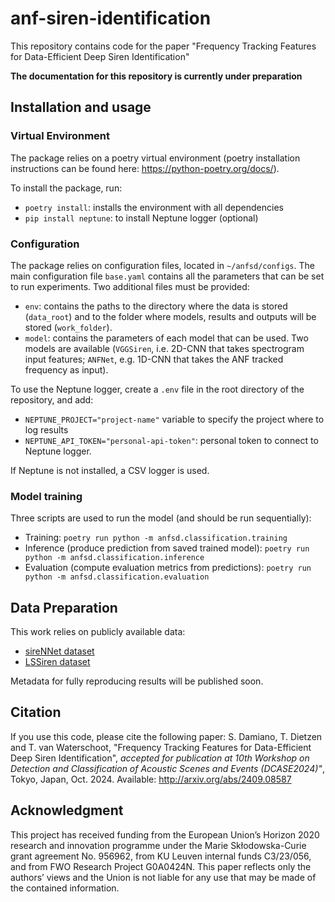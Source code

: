 # anf-siren-identification
This repository contains code for the paper
"Frequency Tracking Features for Data-Efficient Deep Siren Identification"

**The documentation for this repository is currently under preparation**

## Installation and usage

### Virtual Environment
The package relies on a poetry virtual environment (poetry installation instructions can be found here: https://python-poetry.org/docs/).

To install the package, run: 
- ```poetry install```: installs the environment with all dependencies
- ```pip install neptune```: to install Neptune logger (optional)

### Configuration
The package relies on configuration files, located in ```~/anfsd/configs```. The main configuration file ```base.yaml``` contains all the parameters that can be set to run experiments. Two additional files must be provided:
- ```env```: contains the paths to the directory where the data is stored (```data_root```) and to the folder where models, results and outputs will be stored (```work_folder```).
- ```model```: contains the parameters of each model that can be used. Two models are available (```VGGSiren```, i.e. 2D-CNN that takes spectrogram input features; ```ANFNet```, e.g. 1D-CNN that takes the ANF tracked frequency as input).

To use the Neptune logger, create a ```.env``` file in the root directory of the repository, and add:
- ```NEPTUNE_PROJECT="project-name"``` variable to specify the project where to log results
- ```NEPTUNE_API_TOKEN="personal-api-token"```: personal token to connect to Neptune logger.

If Neptune is not installed, a CSV logger is used.

### Model training
Three scripts are used to run the model (and should be run sequentially):
- Training: ```poetry run python -m anfsd.classification.training```
- Inference (produce prediction from saved trained model): ```poetry run python -m anfsd.classification.inference```
- Evaluation (compute evaluation metrics from predictions): ```poetry run python -m anfsd.classification.evaluation```

## Data Preparation
This work relies on publicly available data:
- [sireNNet dataset](https://data.mendeley.com/datasets/j4ydzzv4kb/1)
- [LSSiren dataset](https://figshare.com/articles/media/Large-Scale_Audio_Dataset_for_Emergency_Vehicle_Sirens_and_Road_Noises/19291472)

Metadata for fully reproducing results will be published soon.

## Citation
If you use this code, please cite the following paper:
S. Damiano, T. Dietzen and T. van Waterschoot, "Frequency Tracking Features for Data-Efficient Deep Siren Identification", *accepted for publication at 10th Workshop on Detection and Classification of Acoustic Scenes and Events (DCASE2024)"*, Tokyo, Japan, Oct. 2024. Available: http://arxiv.org/abs/2409.08587
## Acknowledgment
This project has received funding from the European Union’s Horizon 2020 research and innovation programme under the Marie Skłodowska-Curie grant agreement No. 956962, from KU Leuven internal funds C3/23/056, and from FWO Research Project G0A0424N. This paper reflects only the authors’ views and the Union is not liable for any use that may be made of the contained information.
